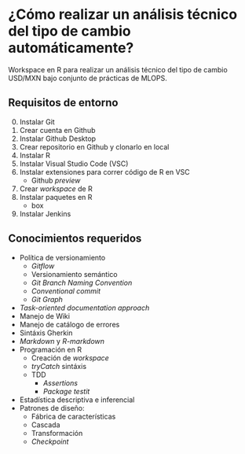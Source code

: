 # ¿Cómo realizar un análisis técnico del tipo de cambio automáticamente?
Workspace en R para realizar un análisis técnico del tipo de cambio USD/MXN bajo conjunto de prácticas  de MLOPS.
## Requisitos de entorno 
0. Instalar Git
1. Crear cuenta en Github
2. Instalar Github Desktop
3. Crear repositorio en Github y clonarlo en local
3. Instalar R
4. Instalar Visual Studio Code (VSC)
5. Instalar extensiones para correr código de R en VSC
    - Github _preview_
6. Crear _workspace_ de R
6. Instalar paquetes en R
    - box
7. Instalar Jenkins
## Conocimientos requeridos
* Política de versionamiento
    - _Gitflow_  
    - Versionamiento semántico
    - _Git Branch Naming Convention_
    - _Conventional commit_
    - _Git Graph_
* _Task-oriented documentation approach_
* Manejo de Wiki
* Manejo de catálogo de errores
* Sintáxis Gherkin
* _Markdown_ y _R-markdown_
* Programación en R
    - Creación de _workspace_
    - _tryCatch_ sintáxis
    - TDD
        * _Assertions_
        * _Package testit_
* Estadística descriptiva e inferencial 
* Patrones de diseño: 
    - Fábrica de características
    - Cascada
    - Transformación
    - _Checkpoint_


